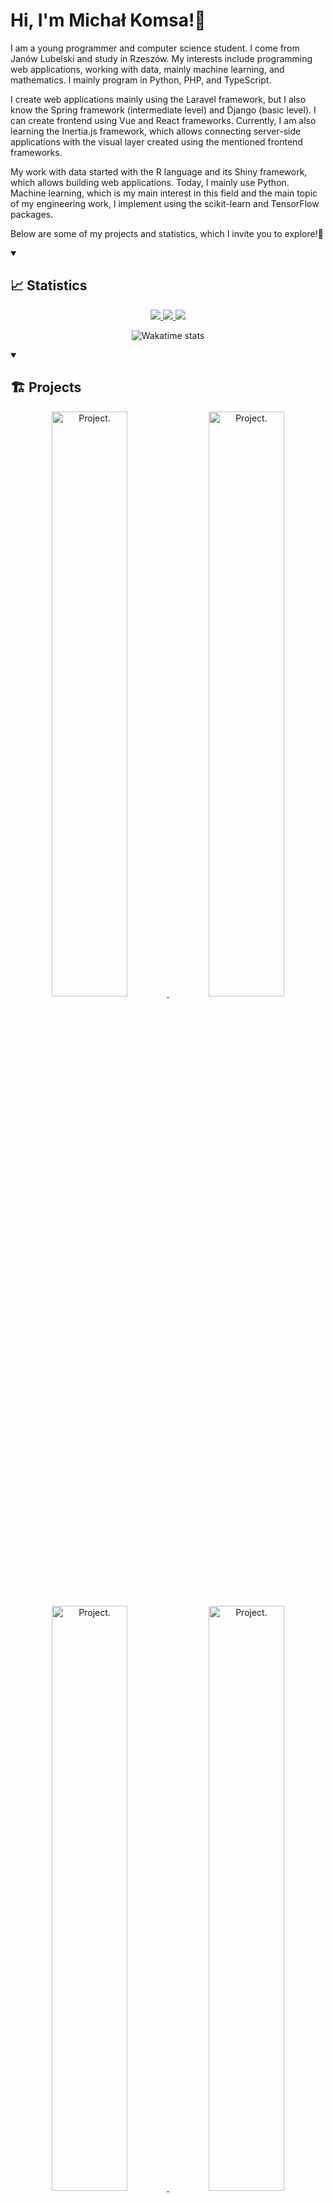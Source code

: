 # Hi, I'm Michał Komsa!👋

I am a young programmer and computer science student. I come from Janów Lubelski and study in Rzeszów. My interests include programming web applications, working with data, mainly machine learning, and mathematics. I mainly program in Python, PHP, and TypeScript.

I create web applications mainly using the Laravel framework, but I also know the Spring framework (intermediate level) and Django (basic level). I can create frontend using Vue and React frameworks. Currently, I am also learning the Inertia.js framework, which allows connecting server-side applications with the visual layer created using the mentioned frontend frameworks.

My work with data started with the R language and its Shiny framework, which allows building web applications. Today, I mainly use Python. Machine learning, which is my main interest in this field and the main topic of my engineering work, I implement using the scikit-learn and TensorFlow packages.

Below are some of my projects and statistics, which I invite you to explore!🤗

<details open>
  <summary><h2>📈 Statistics</h2></summary>

  <div align="center">
  
  <a href="https://github.com/Ilvondir">
    <img src="http://github-profile-summary-cards.vercel.app/api/cards/profile-details?username=Ilvondir&card_width=100%&theme=transparent" />
  </a>
  
  <a href="https://github.com/Ilvondir">
    <img src="https://github-readme-streak-stats.herokuapp.com/?user=Ilvondir&hide_border=true&card_width=50%&theme=transparent" />
  </a>
  
  <a href="https://github.com/Ilvondir">
    <img src="http://github-profile-summary-cards.vercel.app/api/cards/stats?username=Ilvondir&card_width=50%&theme=transparent" />
  </a>
  
  ![Wakatime stats](https://github-readme-stats.vercel.app/api/wakatime?username=Ilvondir&layout=compact&theme=transparent&hide=Java%20Properties,INI,CSV/TSV,CSV,BST,EditorConfig,TSConfig,Properties,Markdown,Text,textmate,Other,HTTP%20Request,.env%20file,Gitignore%20file,BibTeX,Log,Git,Git%20Config,Shell%20Script)
</div>

</details>

<details open>
  <summary><h2>🏗️ Projects</h2></summary>

  <div align="center">

  <a href="https://github.com/Ilvondir/factory-dashboard">
    <img alt="Project." width="49%" src="https://github-readme-stats.vercel.app/api/pin/?username=Ilvondir&repo=factory-dashboard&theme=transparent" />
  </a>
  <a href="https://github.com/Ilvondir/fancy-blog">
    <img alt="Project." width="49%" src="https://github-readme-stats.vercel.app/api/pin/?username=Ilvondir&repo=fancy-blog&theme=transparent" />
  </a>

  <a href="https://github.com/Ilvondir/track-walk">
    <img alt="Project." width="49%" src="https://github-readme-stats.vercel.app/api/pin/?username=Ilvondir&repo=track-walk&theme=transparent" />
  </a>
  <a href="https://github.com/Ilvondir/lem2">
    <img alt="Project." width="49%" src="https://github-readme-stats.vercel.app/api/pin/?username=Ilvondir&repo=lem2&theme=transparent" />
  </a>
  
  <a href="https://github.com/Ilvondir/eyetracker-webstores-observations-analysis">
    <img alt="Project." width="49%" src="https://github-readme-stats.vercel.app/api/pin/?username=Ilvondir&repo=eyetracker-webstores-observations-analysis&theme=transparent" />
  </a>
  <a href="https://github.com/Ilvondir/lingualight-portal">
    <img alt="Project." width="49%" src="https://github-readme-stats.vercel.app/api/pin/?username=Ilvondir&repo=lingualight-portal&theme=transparent" />
  </a>
  
  <a href="https://github.com/Ilvondir/wonderman-online-store">
    <img alt="Project." width="49%" src="https://github-readme-stats.vercel.app/api/pin/?username=Ilvondir&repo=wonderman-online-store&theme=transparent" />
  </a>
  <a href="https://github.com/Ilvondir/minesweeper">
    <img alt="Project." width="49%" src="https://github-readme-stats.vercel.app/api/pin/?username=Ilvondir&repo=minesweeper&theme=transparent" />
  </a>
  
  <a href="https://github.com/Ilvondir/world-population-visualization">
    <img alt="Project." width="49%" src="https://github-readme-stats.vercel.app/api/pin/?username=Ilvondir&repo=world-population-visualization&theme=transparent" />
  </a>
  <a href="https://github.com/Ilvondir/campfire">
    <img alt="Project." width="49%" src="https://github-readme-stats.vercel.app/api/pin/?username=Ilvondir&repo=campfire&theme=transparent" />
  </a>
  
  <a href="https://github.com/Ilvondir/tic-tac-toe">
    <img alt="Project." width="49%" src="https://github-readme-stats.vercel.app/api/pin/?username=Ilvondir&repo=tic-tac-toe&theme=transparent" />
  </a>
  <a href="https://github.com/Ilvondir/library-management-system">
    <img alt="Project." width="49%" src="https://github-readme-stats.vercel.app/api/pin/?username=Ilvondir&repo=library-management-system&theme=transparent" />
  </a>
  
  <a href="https://github.com/Ilvondir/java-vending-machine">
    <img alt="Project." width="49%" src="https://github-readme-stats.vercel.app/api/pin/?username=Ilvondir&repo=java-vending-machine&theme=transparent" />
  </a>

  </div>
</details>

